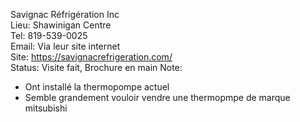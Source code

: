 Savignac Réfrigération Inc  
Lieu: Shawinigan Centre  
Tel: 819-539-0025  
Email: Via leur site internet  
Site: https://savignacrefrigeration.com/  
Status: Visite fait, Brochure en main
Note:
- Ont installé la thermopompe actuel
- Semble grandement vouloir vendre une thermopmpe de marque mitsubishi